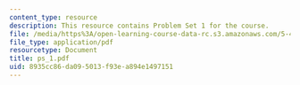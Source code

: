 ```yaml
---
content_type: resource
description: This resource contains Problem Set 1 for the course.
file: /media/https%3A/open-learning-course-data-rc.s3.amazonaws.com/5-43-advanced-organic-chemistry-spring-2007/8935cc86da095013f93ea894e1497151_ps_1.pdf
file_type: application/pdf
resourcetype: Document
title: ps_1.pdf
uid: 8935cc86-da09-5013-f93e-a894e1497151
---
```

